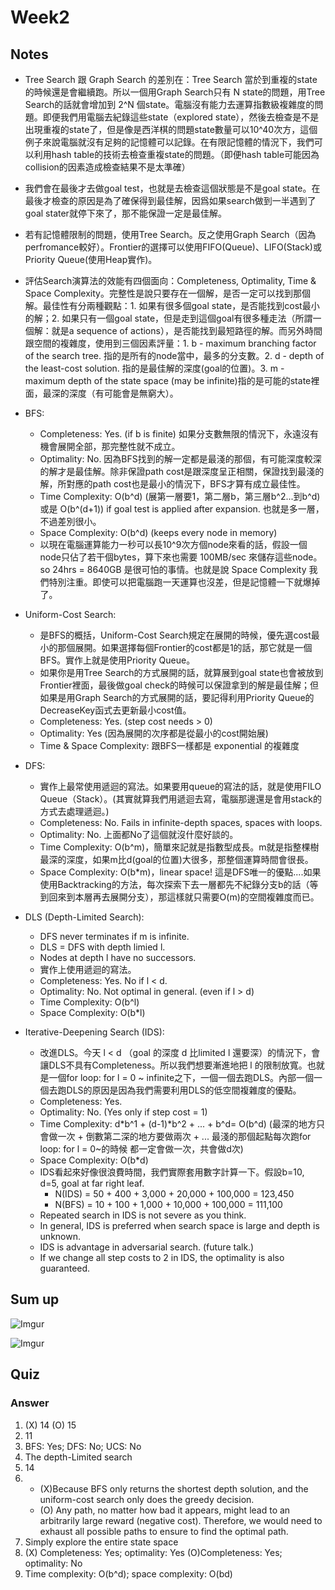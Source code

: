 # Week2

Notes
---

- Tree Search 跟 Graph Search 的差別在：Tree Search 當於到重複的state的時候還是會繼續跑。所以一個用Graph Search只有 N state的問題，用Tree Search的話就會增加到 2^N 個state。電腦沒有能力去運算指數級複雜度的問題。即便我們用電腦去紀錄這些state（explored state），然後去檢查是不是出現重複的state了，但是像是西洋棋的問題state數量可以10^40次方，這個例子來說電腦就沒有足夠的記憶體可以記錄。在有限記憶體的情況下，我們可以利用hash table的技術去檢查重複state的問題。（即便hash table可能因為collision的因素造成檢查結果不是太準確）

- 我們會在最後才去做goal test，也就是去檢查這個狀態是不是goal state。在最後才檢查的原因是為了確保得到最佳解，因爲如果search做到一半遇到了goal stater就停下來了，那不能保證一定是最佳解。

- 若有記憶體限制的問題，使用Tree Search。反之使用Graph Search（因為perfromance較好）。Frontier的選擇可以使用FIFO(Queue)、LIFO(Stack)或Priority Queue(使用Heap實作)。

- 評估Search演算法的效能有四個面向：Completeness, Optimality, Time & Space Complexity。完整性是說只要存在一個解，是否一定可以找到那個解。最佳性有分兩種觀點：1. 如果有很多個goal state，是否能找到cost最小的解；2. 如果只有一個goal state，但是走到這個goal有很多種走法（所謂一個解：就是a sequence of actions），是否能找到最短路徑的解。而另外時間跟空間的複雜度，使用到三個因素評量：1. b - maximum branching factor of the search tree. 指的是所有的node當中，最多的分支數。2. d - depth of the least-cost solution. 指的是最佳解的深度(goal的位置)。3. m - maximum depth of the state space (may be infinite)指的是可能的state裡面，最深的深度（有可能會是無窮大）。

- BFS:
    - Completeness: Yes. (if b is finite) 如果分支數無限的情況下，永遠沒有機會展開全部，那完整性就不成立。
    - Optimality: No. 因為BFS找到的解一定都是最淺的那個，有可能深度較深的解才是最佳解。除非保證path cost是跟深度呈正相關，保證找到最淺的解，所對應的path cost也是最小的情況下，BFS才算有成立最佳性。
    - Time Complexity: O(b^d) (展第一層要1，第二層b，第三層b^2...到b^d) 或是 O(b^(d+1)) if goal test is applied after expansion. 也就是多一層，不過差別很小。
    - Space Complexity: O(b^d) (keeps every node in memory)
    - 以現在電腦運算能力一秒可以長10^9次方個node來看的話，假設一個node只佔了若干個bytes，算下來也需要 100MB/sec 來儲存這些node。so 24hrs = 8640GB 是很可怕的事情。也就是說 Space Complexity 我們特別注重。即使可以把電腦跑一天運算也沒差，但是記憶體一下就爆掉了。

- Uniform-Cost Search:
    - 是BFS的概括，Uniform-Cost Search規定在展開的時候，優先選cost最小的那個展開。如果選擇每個Frontier的cost都是1的話，那它就是一個BFS。實作上就是使用Priority Queue。
    - 如果你是用Tree Search的方式展開的話，就算展到goal state也會被放到Frontier裡面，最後做goal check的時候可以保證拿到的解是最佳解；但如果是用Graph Search的方式展開的話，要記得利用Priority Queue的DecreaseKey函式去更新最小cost值。
    - Completeness: Yes. (step cost needs > 0)
    - Optimality: Yes (因為展開的次序都是從最小的cost開始展)
    - Time & Space Complexity: 跟BFS一樣都是 exponential 的複雜度

- DFS:
    - 實作上最常使用遞迴的寫法。如果要用queue的寫法的話，就是使用FILO Queue（Stack）。(其實就算我們用遞迴去寫，電腦那邊還是會用stack的方式去處理遞迴。)
    - Completeness: No. Fails in infinite-depth spaces, spaces with loops.
    - Optimality: No. 上面都No了這個就沒什麼好談的。
    - Time Complexity: O(b^m)，簡單來記就是指數型成長。m就是指整棵樹最深的深度，如果m比d(goal的位置)大很多，那整個運算時間會很長。
    - Space Complexity: O(b*m)，linear space! 這是DFS唯一的優點....如果使用Backtracking的方法，每次探索下去一層都先不紀錄分支b的話（等到回來到本層再去展開分支），那這樣就只需要O(m)的空間複雜度而已。

- DLS (Depth-Limited Search):
    - DFS never terminates if m is infinite.
    - DLS = DFS with depth limied l.
    - Nodes at depth l have no successors.
    - 實作上使用遞迴的寫法。
    - Completeness: Yes. No if l < d.
    - Optimality: No. Not optimal in general. (even if l > d)
    - Time Complexity: O(b^l)
    - Space Complexity: O(b*l)

- Iterative-Deepening Search (IDS):
    - 改進DLS。今天 l < d （goal 的深度 d 比limited l 還要深）的情況下，會讓DLS不具有Completeness。所以我們想要漸進地把 l 的限制放寬。也就是一個for loop: for l = 0 ~ infinite之下，一個一個去跑DLS。內部一個一個去跑DLS的原因是因為我們需要利用DLS的低空間複雜度的優點。
    - Completeness: Yes.
    - Optimality: No. (Yes only if step cost = 1)
    - Time Complexity: d*b^1 + (d-1)*b^2 +  ... + b^d= O(b^d) (最深的地方只會做一次 + 倒數第二深的地方要做兩次 + ... 最淺的那個起點每次跑for loop: for l = 0~的時候 都一定會做一次，共會做d次)
    - Space Complexity: O(b*d)
    - IDS看起來好像很浪費時間，我們實際套用數字計算一下。假設b=10, d=5, goal at far right leaf.
        - N(IDS) = 50 + 400 + 3,000 + 20,000 + 100,000 = 123,450
        - N(BFS) = 10 + 100 + 1,000 + 10,000 + 100,000 = 111,100
    - Repeated search in IDS is not severe as you think.
    - In general, IDS is preferred when search space is large and depth is unknown.
    - IDS is advantage in adversarial search. (future talk.)
    - If we change all step costs to 2 in IDS, the optimality is also guaranteed.

Sum up
---

![Imgur](http://i.imgur.com/crPFJQG.png)

![Imgur](http://i.imgur.com/G2gHlLH.png)


Quiz
---

### Answer
1. (X) 14 (O) 15
2. 11
3. BFS: Yes; DFS: No; UCS: No
4. The depth-Limited search
5. 14
6.
    - (X)Because BFS only returns the shortest depth solution, and the uniform-cost search only does the greedy decision.
    - (O) Any path, no matter how bad it appears, might lead to an arbitrarily large reward (negative cost). Therefore, we would need to exhaust all possible paths to ensure to find the optimal path.
7. Simply explore the entire state space
8.
    (X) Completeness: Yes; optimality: Yes
    (O)Completeness: Yes; optimality: No
9. Time complexity: O(b^d); space complexity: O(bd)


